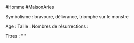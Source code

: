 #Homme #MaisonAries 

Symbolisme : bravoure, délivrance, triomphe sur le monstre

Age :
Taille :
Nombres de résurrections :

Titres : 
"
"

